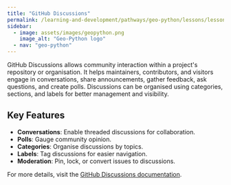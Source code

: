 ```yaml
---
title: "GitHub Discussions"
permalink: /learning-and-development/pathways/geo-python/lessons/lesson-1/github-discussions/
sidebar:
  - image: assets/images/geopython.png
    image_alt: "Geo-Python logo"
  - nav: "geo-python"
---
```



GitHub Discussions allows community interaction within a project's repository or organisation. It helps maintainers, contributors, and visitors engage in conversations, share announcements, gather feedback, ask questions, and create polls. Discussions can be organised using categories, sections, and labels for better management and visibility.

## Key Features

- **Conversations**: Enable threaded discussions for collaboration.
- **Polls**: Gauge community opinion.
- **Categories**: Organise discussions by topics.
- **Labels**: Tag discussions for easier navigation.
- **Moderation**: Pin, lock, or convert issues to discussions.

For more details, visit the [GitHub Discussions documentation](https://docs.github.com/en/discussions/collaborating-with-your-community-using-discussions/about-discussions).
